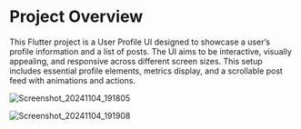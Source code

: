 # Project Overview
This Flutter project is a User Profile UI designed to showcase a user’s profile information and a list of posts. The UI aims to be interactive, visually appealing, and responsive across different screen sizes. This setup includes essential profile elements, metrics display, and a scrollable post feed with animations and actions.

![Screenshot_20241104_191805](https://github.com/user-attachments/assets/6a6a3d05-4d40-40e3-841e-13cd70f0919e)

![Screenshot_20241104_191908](https://github.com/user-attachments/assets/c4c6440b-15ee-4ff9-982a-2a4e20c028fe)
